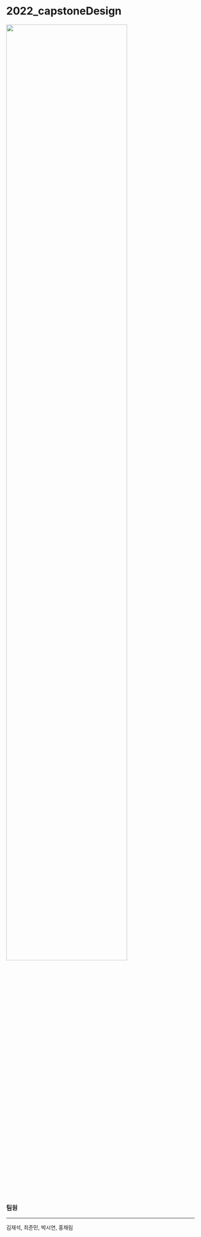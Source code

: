 # 2022_capstoneDesign

<img width = "80%" src = "https://user-images.githubusercontent.com/75197352/169991333-bfd23a78-fc1e-432c-83f0-ff062248aec8.jpg"/>



### 팀원
----------------------------------
김재석, 최준민, 박시연, 홍채림

